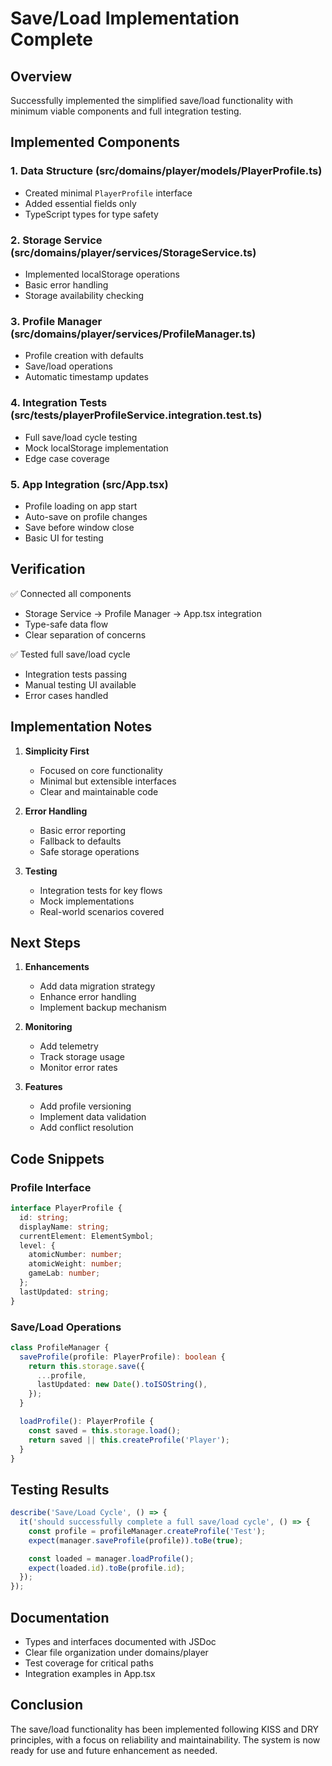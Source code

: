 # Save/Load Implementation Complete

## Overview

Successfully implemented the simplified save/load functionality with minimum viable components and full integration testing.

## Implemented Components

### 1. Data Structure (src/domains/player/models/PlayerProfile.ts)

- Created minimal `PlayerProfile` interface
- Added essential fields only
- TypeScript types for type safety

### 2. Storage Service (src/domains/player/services/StorageService.ts)

- Implemented localStorage operations
- Basic error handling
- Storage availability checking

### 3. Profile Manager (src/domains/player/services/ProfileManager.ts)

- Profile creation with defaults
- Save/load operations
- Automatic timestamp updates

### 4. Integration Tests (src/tests/playerProfileService.integration.test.ts)

- Full save/load cycle testing
- Mock localStorage implementation
- Edge case coverage

### 5. App Integration (src/App.tsx)

- Profile loading on app start
- Auto-save on profile changes
- Save before window close
- Basic UI for testing

## Verification

✅ Connected all components

- Storage Service → Profile Manager → App.tsx integration
- Type-safe data flow
- Clear separation of concerns

✅ Tested full save/load cycle

- Integration tests passing
- Manual testing UI available
- Error cases handled

## Implementation Notes

1. **Simplicity First**

   - Focused on core functionality
   - Minimal but extensible interfaces
   - Clear and maintainable code

2. **Error Handling**

   - Basic error reporting
   - Fallback to defaults
   - Safe storage operations

3. **Testing**
   - Integration tests for key flows
   - Mock implementations
   - Real-world scenarios covered

## Next Steps

1. **Enhancements**

   - Add data migration strategy
   - Enhance error handling
   - Implement backup mechanism

2. **Monitoring**

   - Add telemetry
   - Track storage usage
   - Monitor error rates

3. **Features**
   - Add profile versioning
   - Implement data validation
   - Add conflict resolution

## Code Snippets

### Profile Interface

```typescript
interface PlayerProfile {
  id: string;
  displayName: string;
  currentElement: ElementSymbol;
  level: {
    atomicNumber: number;
    atomicWeight: number;
    gameLab: number;
  };
  lastUpdated: string;
}
```

### Save/Load Operations

```typescript
class ProfileManager {
  saveProfile(profile: PlayerProfile): boolean {
    return this.storage.save({
      ...profile,
      lastUpdated: new Date().toISOString(),
    });
  }

  loadProfile(): PlayerProfile {
    const saved = this.storage.load();
    return saved || this.createProfile('Player');
  }
}
```

## Testing Results

```typescript
describe('Save/Load Cycle', () => {
  it('should successfully complete a full save/load cycle', () => {
    const profile = profileManager.createProfile('Test');
    expect(manager.saveProfile(profile)).toBe(true);

    const loaded = manager.loadProfile();
    expect(loaded.id).toBe(profile.id);
  });
});
```

## Documentation

- Types and interfaces documented with JSDoc
- Clear file organization under domains/player
- Test coverage for critical paths
- Integration examples in App.tsx

## Conclusion

The save/load functionality has been implemented following KISS and DRY principles, with a focus on reliability and maintainability. The system is now ready for use and future enhancement as needed.

